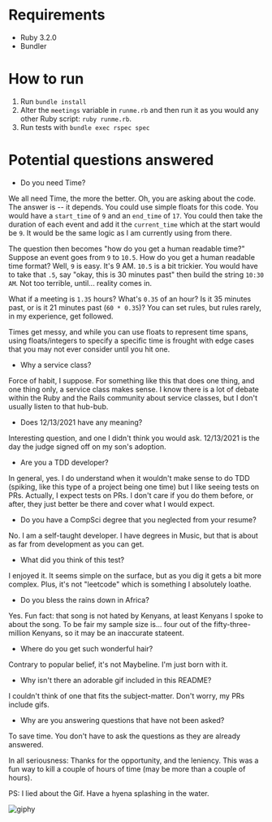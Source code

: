 # Requirements
* Ruby 3.2.0
* Bundler

# How to run
1) Run `bundle install`
2) Alter the `meetings` variable in `runme.rb` and then run it as you would any other Ruby script: `ruby runme.rb`.
3) Run tests with `bundle exec rspec spec`

# Potential questions answered
* Do you need Time?


We all need Time, the more the better. Oh, you are asking about the code. The answer is -- it depends.
You could use simple floats for this code. You would have a `start_time` of `9` and an `end_time` of `17`. You could then take the duration of each event and add it the `current_time` which at the start would be `9`. It would be the same logic as I am currently using from there.

The question then becomes "how do you get a human readable time?" Suppose an event goes from `9` to `10.5`. How do you get a human readable time format? Well, `9` is easy. It's 9 AM. `10.5` is a bit trickier. You would have to take that `.5`, say "okay, this is 30 minutes past" then build the string `10:30 AM`. Not too terrible, until... reality comes in.

What if a meeting is `1.35` hours? What's `0.35` of an hour? Is it 35 minutes past, or is it 21 minutes past (`60 * 0.35`)? You can set rules, but rules rarely, in my experience, get followed.

Times get messy, and while you can use floats to represent time spans, using floats/integers to specify a specific time is frought with edge cases that you may not ever consider until you hit one.

* Why a service class?

Force of habit, I suppose. For something like this that does one thing, and one thing only, a service class makes sense. I know there is a lot of debate within the Ruby and the Rails community about service classes, but I don't usually listen to that hub-bub.

* Does 12/13/2021 have any meaning?

Interesting question, and one I didn't think you would ask.
12/13/2021 is the day the judge signed off on my son's adoption.

* Are you a TDD developer?

In general, yes. I do understand when it wouldn't make sense to do TDD (spiking, like this type of a project being one time) but I like seeing tests on PRs. Actually, I expect tests on PRs. I don't care if you do them before, or after, they just better be there and cover what I would expect.

* Do you have a CompSci degree that you neglected from your resume?

No. I am a self-taught developer. I have degrees in Music, but that is about as far from development as you can get.

* What did you think of this test?

I enjoyed it. It seems simple on the surface, but as you dig it gets a bit more complex. Plus, it's not "leetcode" which is something I absolutely loathe.

* Do you bless the rains down in Africa?

Yes. Fun fact: that song is not hated by Kenyans, at least Kenyans I spoke to about the song. To be fair my sample size is... four out of the fifty-three-million Kenyans, so it may be an inaccurate stateent.

* Where do you get such wonderful hair?

Contrary to popular belief, it's not Maybeline. I'm just born with it.

* Why isn't there an adorable gif included in this README?

I couldn't think of one that fits the subject-matter. Don't worry, my PRs include gifs.

* Why are you answering questions that have not been asked?

To save time. You don't have to ask the questions as they are already answered. 

In all seriousness: Thanks for the opportunity, and the leniency. This was a fun way to kill a couple of hours of time (may be more than a couple of hours).

PS: I lied about the Gif. Have a hyena splashing in the water.


![giphy](https://user-images.githubusercontent.com/6898085/218318618-bdb16c9e-eee1-462d-8bac-0d6cfadc4fe6.gif)
